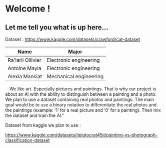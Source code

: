 # **Welcome !**
## Let me tell you what is up here...

Dataset : https://www.kaggle.com/datasets/crawford/cat-dataset

|        Name       |        Major           |
|-------------------|------------------------|
| Ra'iarii Ollivier | Electronic engineering |
| Antoine Mayla     | Electronic engineering |
| Alexia Mansiat    | Mechanical engineering  |


&emsp;We like art. Especially pictures and paintings. That is why our project is about an AI with the ability to distinguish between a painting and a photo. 
We plan to use a dataset containing real photos and paintings. The main goal would be to use a binary notation to differentiate the real photos and the paintings (example: ‘1’ for a real picture and ‘0’ for a painting). Then mix the dataset and train the AI."



Dataset from kaggle we plan to use :

https://www.kaggle.com/datasets/iiplutocrat45ii/painting-vs-photograph-classification-dataset


